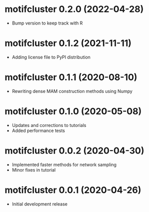 # motifcluster 0.2.0 (2022-04-28)

- Bump version to keep track with R

# motifcluster 0.1.2 (2021-11-11)

- Adding license file to PyPI distribution

# motifcluster 0.1.1 (2020-08-10)

- Rewriting dense MAM construction methods using Numpy

# motifcluster 0.1.0 (2020-05-08)

- Updates and corrections to tutorials
- Added performance tests

# motifcluster 0.0.2 (2020-04-30)

- Implemented faster methods for network sampling
- Minor fixes in tutorial

# motifcluster 0.0.1 (2020-04-26)

- Initial development release
